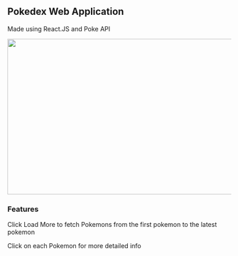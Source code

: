 <h2> Pokedex Web Application </h2>
<p>Made using React.JS and Poke API</p>

<img height="350" width="550" src="https://i.gyazo.com/9668ee7c3da3d94a00bca57c2d233b5b.png">

<h3> Features </h3>
<p> Click Load More to fetch Pokemons from the first pokemon to the latest pokemon</p>
<p> Click on each Pokemon for more detailed info </p>
  

